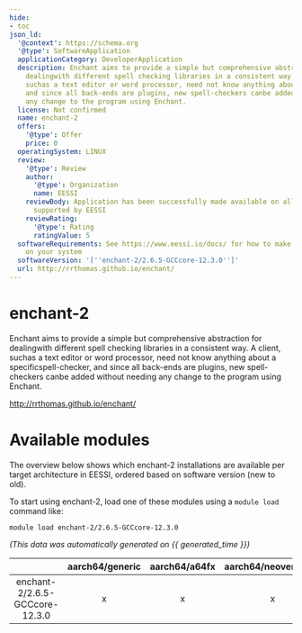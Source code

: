 ```yaml
---
hide:
- toc
json_ld:
  '@context': https://schema.org
  '@type': SoftwareApplication
  applicationCategory: DeveloperApplication
  description: Enchant aims to provide a simple but comprehensive abstraction for
    dealingwith different spell checking libraries in a consistent way. A client,
    suchas a text editor or word processor, need not know anything about a specificspell-checker,
    and since all back-ends are plugins, new spell-checkers canbe added without needing
    any change to the program using Enchant.
  license: Not confirmed
  name: enchant-2
  offers:
    '@type': Offer
    price: 0
  operatingSystem: LINUX
  review:
    '@type': Review
    author:
      '@type': Organization
      name: EESSI
    reviewBody: Application has been successfully made available on all architectures
      supported by EESSI
    reviewRating:
      '@type': Rating
      ratingValue: 5
  softwareRequirements: See https://www.eessi.io/docs/ for how to make EESSI available
    on your system
  softwareVersion: '[''enchant-2/2.6.5-GCCcore-12.3.0'']'
  url: http://rrthomas.github.io/enchant/
---
```


enchant-2
=========


Enchant aims to provide a simple but comprehensive abstraction for dealingwith different spell checking libraries in a consistent way. A client, suchas a text editor or word processor, need not know anything about a specificspell-checker, and since all back-ends are plugins, new spell-checkers canbe added without needing any change to the program using Enchant.

http://rrthomas.github.io/enchant/
# Available modules


The overview below shows which enchant-2 installations are available per target architecture in EESSI, ordered based on software version (new to old).

To start using enchant-2, load one of these modules using a `module load` command like:

```shell
module load enchant-2/2.6.5-GCCcore-12.3.0
```

*(This data was automatically generated on {{ generated_time }})*

| |aarch64/generic|aarch64/a64fx|aarch64/neoverse_n1|aarch64/neoverse_v1|aarch64/nvidia/grace|x86_64/generic|x86_64/amd/zen2|x86_64/amd/zen3|x86_64/amd/zen4|x86_64/intel/cascadelake|x86_64/intel/haswell|x86_64/intel/icelake|x86_64/intel/sapphirerapids|x86_64/intel/skylake_avx512|
| :---: | :---: | :---: | :---: | :---: | :---: | :---: | :---: | :---: | :---: | :---: | :---: | :---: | :---: | :---: |
|enchant-2/2.6.5-GCCcore-12.3.0|x|x|x|x|x|x|x|x|x|x|x|x|x|x|
